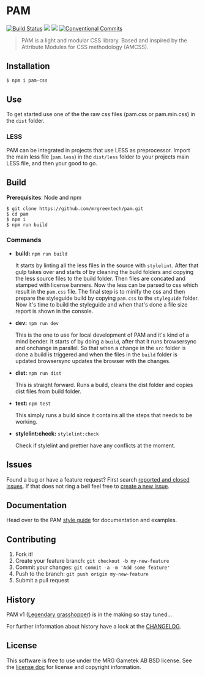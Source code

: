 # PAM

[![Build Status](https://travis-ci.org/mrgreentech/pam.svg?branch=master)][travis-ci-link]
![](https://img.shields.io/npm/v/pam-css.svg)
![](https://img.shields.io/npm/l/pam-css.svg)
[![Conventional Commits](https://img.shields.io/badge/Conventional%20Commits-1.0.0-yellow.svg)](https://conventionalcommits.org)

> PAM is a light and modular CSS library. Based and inspired by the Attribute Modules for CSS methodology (AMCSS).

[style-guide-link]: https://mrgreentech.github.io/pam/
[travis-ci-link]: https://travis-ci.org/mrgreentech/pam/

## Installation

```bash
$ npm i pam-css
```

[master-download-link]: https://github.com/mrgreentech/pam/archive/master.zip

## Use

To get started use one of the the raw css files (pam.css or pam.min.css) in the `dist` folder.

### LESS

PAM can be integrated in projects that use LESS as preprocessor. Import the main less file (`pam.less`) in the `dist/less` folder to your projects main LESS file, and then your good to go.

## Build

**Prerequisites**: Node and npm

```shell
$ git clone https://github.com/mrgreentech/pam.git
$ cd pam
$ npm i
$ npm run build
```

### Commands

-   **build:** `npm run build`

    It starts by linting all the less files in the source with `stylelint`.
    After that gulp takes over and starts of by cleaning the build folders and copying the less source files to the build folder. Then files are concated and stamped with license banners. Now the less can be parsed to css which result in the `pam.css` file. The final step is to minify the css and then prepare the styleguide build by copying `pam.css` to the `styleguide` folder. Now it's time to build the styleguide and when that's done a file size report is shown in the console.

-   **dev:** `npm run dev`

    This is the one to use for local development of PAM and it's kind of a mind bender. It starts of by doing a `build`, after that it runs browsersync and onchange in parallel. So that when a change in the `src` folder is done a build is triggered and when the files in the `build` folder is updated browsersync updates the browser with the changes.

-   **dist:** `npm run dist`

    This is straight forward. Runs a build, cleans the dist folder and copies dist files from build folder.

-   **test:** `npm test`

    This simply runs a build since it contains all the steps that needs to be working.

*   **stylelint:check:** `stylelint:check`

    Check if stylelint and prettier have any conflicts at the moment.

## Issues

Found a bug or have a feature request? First search [reported and closed issues][issues-link]. If that does not ring a bell feel free to [create a new issue][create-issue-link].

[issues-link]: https://github.com/mrgreentech/pam/issues/
[create-issue-link]: https://github.com/mrgreentech/pam/issues/new/

## Documentation

Head over to the PAM [style guide][style-guide-link] for documentation and examples.

## Contributing

1.  Fork it!
2.  Create your feature branch: `git checkout -b my-new-feature`
3.  Commit your changes: `git commit -a -m 'Add some feature'`
4.  Push to the branch: `git push origin my-new-feature`
5.  Submit a pull request

## History

PAM v1 ([Legendary grasshopper][legendary-grasshopper-link]) is in the making so stay tuned...

For further information about history have a look at the [CHANGELOG][changelog-link].

[legendary-grasshopper-link]: https://github.com/mrgreentech/pam/tree/legendary-grasshopper
[changelog-link]: ./CHANGELOG.md

## License

This software is free to use under the MRG Gametek AB BSD license.
See the [license doc][license-link] for license and copyright information.

[license-link]: ./LICENSE.md
